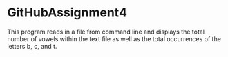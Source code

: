 # GitHubAssignment4
 This program reads in a file from command line and displays the total number of vowels within the text file as well as the total occurrences of the letters b, c, and t. 
